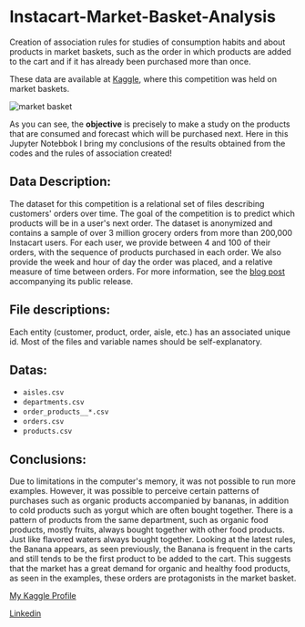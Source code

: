 # Instacart-Market-Basket-Analysis
Creation of association rules for studies of consumption habits and about products in market baskets, such as the order in which products are added to the cart and if it has already been purchased more than once.

These data are available at [Kaggle](https://www.kaggle.com/c/instacart-market-basket-analysis?rvi=1), where this competition was held on market baskets.

![market basket](https://user-images.githubusercontent.com/67076633/89716028-441cc980-d980-11ea-83c3-e6230cc6ddaa.png)

As you can see, the **objective** is precisely to make a study on the products that are consumed and forecast which will be purchased next. Here in this Jupyter Notebbok I bring my conclusions of the results obtained from the codes and the rules of association created!

## Data Description:
The dataset for this competition is a relational set of files describing customers' orders over time. The goal of the competition is to predict which products will be in a user's next order. The dataset is anonymized and contains a sample of over 3 million grocery orders from more than 200,000 Instacart users. For each user, we provide between 4 and 100 of their orders, with the sequence of products purchased in each order. We also provide the week and hour of day the order was placed, and a relative measure of time between orders. For more information, see the [blog post](https://tech.instacart.com/3-million-instacart-orders-open-sourced-d40d29ead6f2) accompanying its public release.

## File descriptions:
Each entity (customer, product, order, aisle, etc.) has an associated unique id. Most of the files and variable names should be self-explanatory.

## Datas:
- ``aisles.csv``
- ``departments.csv``
- ``order_products__*.csv``
- ``orders.csv``
- ``products.csv``

## Conclusions:
Due to limitations in the computer's memory, it was not possible to run more examples. However, it was possible to perceive certain patterns of purchases such as organic products accompanied by bananas, in addition to cold products such as yorgut which are often bought together. There is a pattern of products from the same department, such as organic food products, mostly fruits, always bought together with other food products. Just like flavored waters always bought together. Looking at the latest rules, the Banana appears, as seen previously, the Banana is frequent in the carts and still tends to be the first product to be added to the cart. This suggests that the market has a great demand for organic and healthy food products, as seen in the examples, these orders are protagonists in the market basket.

[My Kaggle Profile](https://www.kaggle.com/katharinepires)

[Linkedin](https://www.linkedin.com/in/katharine-pires-53b849155/)
